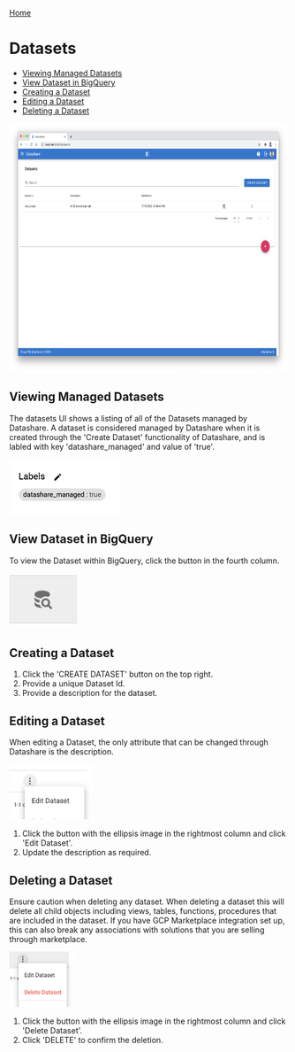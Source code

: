 [Home](./README.md)

# Datasets
* [Viewing Managed Datasets](#viewing_managed_datasets)
* [View Dataset in BigQuery](#view_dataset_in_bigquery)
* [Creating a Dataset](#creating_a_dataset)
* [Editing a Dataset](#editing_a_dataset)
* [Deleting a Dataset](#deleting_a_dataset)

<p align="center">
  <img src="./assets/datashare_list_ui.png" alt="Datashare List UI" height="450"/>
</p>

## <a name="viewing_managed_datasets">Viewing Managed Datasets</a>
The datasets UI shows a listing of all of the Datasets managed by Datashare. A dataset is considered managed by Datashare when it is created through the 'Create Dataset' functionality of Datashare, and is labled with key 'datashare_managed' and value of 'true'.

<img src="./assets/bigquery_label.png" alt="Label Example" height="100"/>

## <a name="view_dataset_in_bigquery">View Dataset in BigQuery</a>
To view the Dataset within BigQuery, click the button in the fourth column.

<img src="./assets/view_in_bigquery.png" alt="View in BigQuery" height="100"/>

## <a name="creating_a_dataset">Creating a Dataset</a>
1. Click the 'CREATE DATASET' button on the top right.
2. Provide a unique Dataset Id.
3. Provide a description for the dataset. 

## <a name="editing_a_dataset">Editing a Dataset</a>
When editing a Dataset, the only attribute that can be changed through Datashare is the description.

<img src="./assets/edit_dataset.png" alt="Edit Dataset" height="100"/>

1. Click the button with the ellipsis image in the rightmost column and click 'Edit Dataset'.
2. Update the description as required.

## <a name="deleting_a_dataset">Deleting a Dataset</a>
Ensure caution when deleting any dataset. When deleting a dataset this will delete all child objects including views, tables, functions, procedures that are included in the dataset. If you have GCP Marketplace integration set up, this can also break any associations with solutions that you are selling through marketplace.

<img src="./assets/delete_dataset.png" alt="Delete Dataset" height="100"/>

1. Click the button with the ellipsis image in the rightmost column and click 'Delete Dataset'.
2. Click 'DELETE' to confirm the deletion.